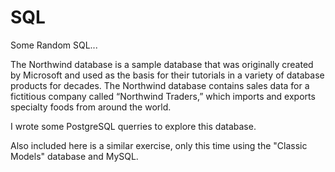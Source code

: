 # SQL
Some Random SQL... 

The Northwind database is a sample database that was originally created by Microsoft and used as the basis for their tutorials in a variety of database products for decades. The Northwind database contains sales data for a fictitious company called “Northwind Traders,” which imports and exports specialty foods from around the world. 

I wrote some PostgreSQL querries to explore this database.

Also included here is a similar exercise, only this time using the "Classic Models" database and MySQL.
